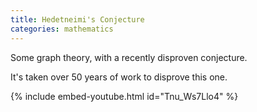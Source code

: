 ```yaml
---
title: Hedetneimi's Conjecture
categories: mathematics
---
```


Some graph theory, with a recently disproven conjecture.

<!-- - -->

It's taken over 50 years of work to disprove this one.

{% include embed-youtube.html id="Tnu_Ws7Llo4" %}